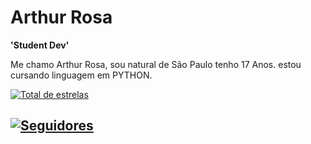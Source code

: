 # Arthur Rosa
**'Student Dev'**

Me chamo Arthur Rosa, sou natural de São Paulo tenho 17 Anos. estou cursando linguagem em PYTHON.
       
</a> 
    <a href="https://github.com/arthurRosaDaSilva?tab=repositories&sort=stargazers">
        <img 
            alt="Total de estrelas" 
            title="Total de estrelas GitHub" 
            src="https://custom-icon-badges.demolab.com/github/stars/arthurRosaDaSilva?color=55960c&style=for-the-badge&labelColor=488207&logo=star&label=estrelas"
        />
    </a>
    <a href="https://github.com/arthurRosaDaSilva?tab=followers">
           
<img 
            alt="Seguidores" 
            title="Me siga no GitHub" 
            src="https://custom-icon-badges.demolab.com/github/followers/arthurRosaDaSilva?color=236ad3&labelColor=1155ba&style=for-the-badge&logo=github&label=Seguidores&logoColor=white"
        />
---
